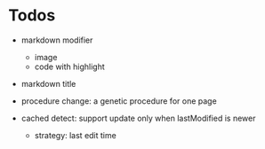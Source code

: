 # Todos
- markdown modifier
    - image
    - code with highlight
- markdown title

- procedure change: a genetic procedure for one page
- cached detect: support update only when lastModified is newer
    - strategy: last edit time 